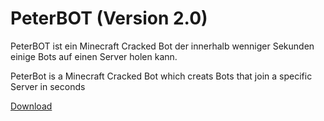 <html>
  <head>
  </head>
  <body>
    <h1>PeterBOT (Version 2.0)</h1>

PeterBOT ist ein Minecraft Cracked Bot der innerhalb wenniger Sekunden einige Bots auf einen Server holen kann.

PeterBot is a Minecraft Cracked Bot which creats Bots that join a specific Server in seconds

<a href="https://workupload.com/file/vZ59byuJ">Download</a>
</body>
</html>
